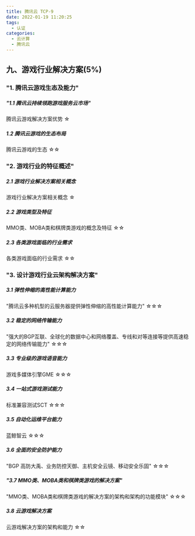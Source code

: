 ```yaml
---
title: 腾讯云 TCP-9
date: 2022-01-19 11:20:25
tags: 
  - 认证
categories:
  - 云计算
  - 腾讯云
---
```


<p></p>
<!-- more -->


## 九、游戏行业解决方案(5%)	
### "1. 腾讯云游戏生态及能力"	
##### "1.1 腾讯云持续领跑游戏服务云市场"	
腾讯云游戏解决方案优势	☆

##### 1.2 腾讯云游戏的生态布局	
腾讯云游戏的生态	☆☆
	

### "2. 游戏行业的特征概述"	
##### 2.1 游戏行业解决方案相关概念	
游戏行业解决方案相关概念	☆

##### 2.2 游戏类型及特征	
MMO类、MOBA类和棋牌类游戏的概念及特征	☆☆

##### 2.3 各类游戏面临的行业需求	
各类游戏面临的行业需求	☆☆
	

### "3. 设计游戏行业云架构解决方案"	
##### 3.1 弹性伸缩的高性能计算能力	
"腾讯云多种机型的云服务器提供弹性伸缩的高性能计算能力"	☆☆☆

##### 3.2 稳定的网络传输能力	
"强大的BGP互联、全球化的数据中心和网络覆盖、专线和对等连接等提供高速稳定的网络传输能力"	☆☆☆

##### 3.3 专业级的游戏语音能力	
游戏多媒体引擎GME	☆☆☆

##### 3.4 一站式游戏测试能力	
标准兼容测试SCT	☆☆☆

##### 3.5 自动化运维平台能力	
蓝鲸智云	☆☆☆

##### 3.6 全面的安全防护能力	
"BGP 高防大禹、业务防控天御、主机安全云镜、移动安全乐固"	☆☆☆

##### "3.7 MMO类、MOBA类和棋牌类游戏的解决方案"	
"MMO类、MOBA类和棋牌类游戏的解决方案的架构和架构的功能模块"	☆☆☆

##### 3.8 云游戏解决方案	
云游戏解决方案的架构和能力	☆☆




